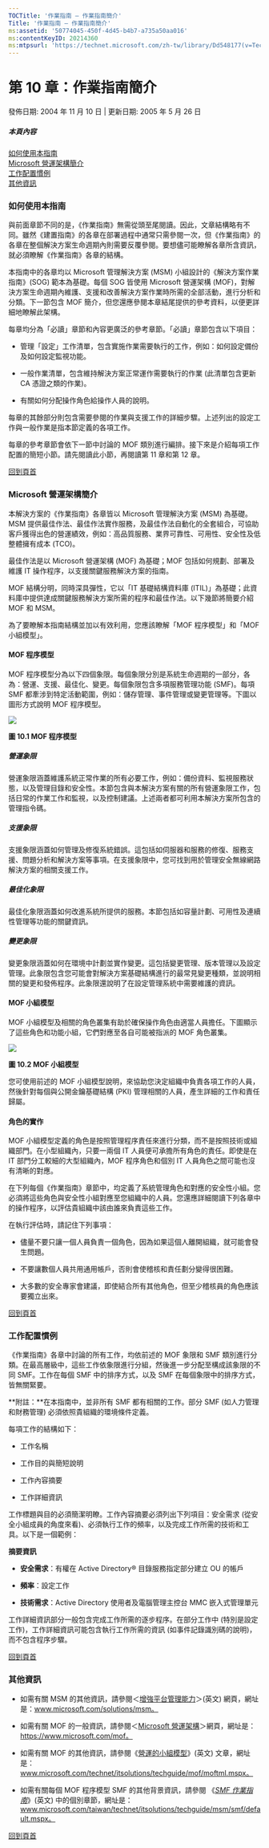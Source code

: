 ```yaml
---
TOCTitle: '作業指南 — 作業指南簡介'
Title: '作業指南 — 作業指南簡介'
ms:assetid: '50774045-450f-4d45-b4b7-a735a50aa016'
ms:contentKeyID: 20214360
ms:mtpsurl: 'https://technet.microsoft.com/zh-tw/library/Dd548177(v=TechNet.10)'
---
```


第 10 章：作業指南簡介
======================

發佈日期: 2004 年 11 月 10 日 | 更新日期: 2005 年 5 月 26 日

##### 本頁內容

[](#edaa)[如何使用本指南](#edaa)  
[](#ecaa)[Microsoft 營運架構簡介](#ecaa)   
[](#ebaa)[工作配置慣例](#ebaa)    
[](#eaaa)[其他資訊](#eaaa)   

### 如何使用本指南

與前面章節不同的是，《作業指南》無需從頭至尾閱讀。因此，文章結構略有不同。雖然《建置指南》的各章在部署過程中通常只需參閱一次，但《作業指南》的各章在整個解決方案生命週期內則需要反覆參閱。要想儘可能瞭解各章所含資訊，就必須瞭解《作業指南》各章的結構。

本指南中的各章均以 Microsoft 管理解決方案 (MSM) 小組設計的《解決方案作業指南》(SOG) 範本為基礎。每個 SOG 皆使用 Microsoft 營運架構 (MOF)，對解決方案生命週期內維護、支援和改善解決方案作業時所需的全部活動，進行分析和分類。下一節包含 MOF 簡介，但您還應參閱本章結尾提供的參考資料，以便更詳細地瞭解此架構。

每章均分為「必讀」章節和內容更廣泛的參考章節。「必讀」章節包含以下項目：

-   管理「設定」工作清單，包含實施作業需要執行的工作，例如：如何設定備份及如何設定監視功能。

-   一般作業清單，包含維持解決方案正常運作需要執行的作業 (此清單包含更新 CA 憑證之類的作業)。

-   有關如何分配操作角色給操作人員的說明。

每章的其餘部分則包含需要參閱的作業與支援工作的詳細步驟。上述列出的設定工作與一般作業是指本節定義的各項工作。

每章的參考章節會依下一節中討論的 MOF 類別進行編排。接下來是介紹每項工作配置的簡短小節。請先閱讀此小節，再閱讀第 11 章和第 12 章。

[](#mainsection)[回到頁首](#mainsection)

### Microsoft 營運架構簡介

本解決方案的《作業指南》各章皆以 Microsoft 管理解決方案 (MSM) 為基礎。MSM 提供最佳作法、最佳作法實作服務，及最佳作法自動化的全套組合，可協助客戶獲得出色的營運績效，例如：高品質服務、業界可靠性、可用性、安全性及低整體擁有成本 (TCO)。

最佳作法是以 Microsoft 營運架構 (MOF) 為基礎；MOF 包括如何規劃、部署及維護 IT 操作程序，以支援關鍵服務解決方案的指南。

MOF 結構分明，同時深具彈性，它以「IT 基礎結構資料庫 (ITIL)」為基礎；此資料庫中提供達成關鍵服務解決方案所需的程序和最佳作法。以下幾節將簡要介紹 MOF 和 MSM。

為了要瞭解本指南結構並加以有效利用，您應該瞭解「MOF 程序模型」和「MOF 小組模型」。

#### MOF 程序模型

MOF 程序模型分為以下四個象限。每個象限分別是系統生命週期的一部分，各為：營運、支援、最佳化、變更。每個象限包含多項服務管理功能 (SMF)。每項 SMF 都牽涉到特定活動範圍，例如：儲存管理、事件管理或變更管理等。下圖以圖形方式說明 MOF 程序模型。

[![](images/Dd548177.10fig10-1(zh-tw,TechNet.10).gif)](https://technet.microsoft.com/zh-tw/dd548177.10fig10-1_big(zh-tw,technet.10).gif)

**圖 10.1 MOF 程序模型**

##### 營運象限

營運象限涵蓋維護系統正常作業的所有必要工作，例如：備份資料、監視服務狀態，以及管理目錄和安全性。本節包含與本解決方案有關的所有營運象限工作，包括日常的作業工作和監視，以及控制建議。上述兩者都可利用本解決方案所包含的管理指令碼。

##### 支援象限

支援象限涵蓋如何管理及修復系統錯誤。這包括如伺服器和服務的修復、服務支援、問題分析和解決方案等事項。在支援象限中，您可找到用於管理安全無線網路解決方案的相關支援工作。

##### 最佳化象限

最佳化象限涵蓋如何改進系統所提供的服務。本節包括如容量計劃、可用性及連續性管理等功能的關鍵資訊。

##### 變更象限

變更象限涵蓋如何在環境中計劃並實作變更。這包括變更管理、版本管理以及設定管理。此象限包含您可能會對解決方案基礎結構進行的最常見變更種類，並說明相關的變更和發佈程序。此象限還說明了在設定管理系統中需要維護的資訊。

#### MOF 小組模型

MOF 小組模型及相關的角色叢集有助於確保操作角色由適當人員擔任。下圖顯示了這些角色和功能小組，它們對應至各自可能被指派的 MOF 角色叢集。

[![](images/Dd548177.10fig10-2(zh-tw,TechNet.10).gif)](https://technet.microsoft.com/zh-tw/dd548177.10fig10-2_big(zh-tw,technet.10).gif)

**圖 10.2 MOF 小組模型**

您可使用前述的 MOF 小組模型說明，來協助您決定組織中負責各項工作的人員，然後針對每個與公開金鑰基礎結構 (PKI) 管理相關的人員，產生詳細的工作和責任歸屬。

#### 角色的實作

MOF 小組模型定義的角色是按照管理程序責任來進行分類，而不是按照技術或組織部門。在小型組織內，只要一兩個 IT 人員便可承擔所有角色的責任。即使是在 IT 部門分工較細的大型組織內，MOF 程序角色和個別 IT 人員角色之間可能也沒有清晰的對應。

在下列每個《作業指南》章節中，均定義了系統管理角色和對應的安全性小組。您必須將這些角色與安全性小組對應至您組織中的人員。您還應詳細閱讀下列各章中的操作程序，以評估貴組織中該由誰來負責這些工作。

在執行評估時，請記住下列事項：

-   儘量不要只讓一個人員負責一個角色，因為如果這個人離開組織，就可能會發生問題。

-   不要讓數個人員共用通用帳戶，否則會使稽核和責任劃分變得很困難。

-   大多數的安全專家會建議，即使結合所有其他角色，但至少稽核員的角色應該要獨立出來。

[](#mainsection)[回到頁首](#mainsection)

### 工作配置慣例

《作業指南》各章中討論的所有工作，均依前述的 MOF 象限和 SMF 類別進行分類。在最高層級中，這些工作依象限進行分組，然後進一步分配至構成該象限的不同 SMF。工作在每個 SMF 中的排序方式，以及 SMF 在每個象限中的排序方式，皆無關緊要。

**附註：**在本指南中，並非所有 SMF 都有相關的工作。部分 SMF (如人力管理和財務管理) 必須依照貴組織的環境條件定義。

每項工作的結構如下：

-   工作名稱

-   工作目的與簡短說明

-   工作內容摘要

-   工作詳細資訊

工作標題與目的必須簡潔明瞭。工作內容摘要必須列出下列項目：安全需求 (從安全小組成員的角度來看)、必須執行工作的頻率，以及完成工作所需的技術和工具。以下是一個範例：

**摘要資訊**

-   **安全需求**：有權在 Active Directory® 目錄服務指定部分建立 OU 的帳戶

-   **頻率**：設定工作

-   **技術需求**：Active Directory 使用者及電腦管理主控台 MMC 嵌入式管理單元

工作詳細資訊部分一般包含完成工作所需的逐步程序。在部分工作中 (特別是設定工作)，工作詳細資訊可能包含執行工作所需的資訊 (如事件記錄識別碼的說明)，而不包含程序步驟。

[](#mainsection)[回到頁首](#mainsection)

### 其他資訊

-   如需有關 MSM 的其他資訊，請參閱＜[增強平台管理能力](https://www.microsoft.com/solutions/msm)＞(英文) 網頁，網址是：www.microsoft.com/solutions/msm。

-   如需有關 MOF 的一般資訊，請參閱＜[Microsoft 營運架構](https://www.microsoft.com/mof)＞網頁，網址是：https://www.microsoft.com/mof。

-   如需有關 MOF 的其他資訊，請參閱《[營運的小組模型](https://www.microsoft.com/technet/itsolutions/techguide/mof/moftml.mspx)》(英文) 文章，網址是：www.microsoft.com/technet/itsolutions/techguide/mof/moftml.mspx。

-   如需有關每個 MOF 程序模型 SMF 的其他背景資訊，請參閱 《[*SMF 作業指南*](https://www.microsoft.com/taiwan/technet/itsolutions/techguide/msm/smf/default.mspx)》(英文) 中的個別章節，網址是：www.microsoft.com/taiwan/technet/itsolutions/techguide/msm/smf/default.mspx。

[](#mainsection)[回到頁首](#mainsection)
